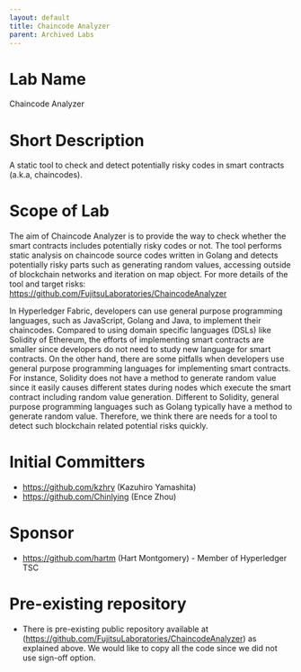 ```yaml
---
layout: default
title: Chaincode Analyzer
parent: Archived Labs
---
```

# Lab Name
Chaincode Analyzer

# Short Description
A static tool to check and detect potentially risky codes in smart contracts (a.k.a, chaincodes).


# Scope of Lab
The aim of Chaincode Analyzer is to provide the way to check whether the smart contracts includes potentially risky codes or not.
The tool performs static analysis on chaincode source codes written in Golang and detects potentially risky parts such as generating random values, accessing outside of blockchain networks and iteration on map object.
For more details of the tool and target risks:
https://github.com/FujitsuLaboratories/ChaincodeAnalyzer

In Hyperledger Fabric, developers can use general purpose programming languages, such as JavaScript, Golang and Java, to implement their chaincodes.
Compared to using domain specific languages (DSLs) like Solidity of Ethereum, the efforts of implementing smart contracts are smaller since developers do not need to study new language for smart contracts.
On the other hand, there are some pitfalls when developers use general purpose programming languages for implementing smart contracts.
For instance, Solidity does not have a method to generate random value since it easily causes different states during nodes which execute the smart contract including random value generation.
Different to Solidity, general purpose programming languages such as Golang typically have a method to generate random value.
Therefore, we think there are needs for a tool to detect such blockchain related potential risks quickly.

# Initial Committers
- https://github.com/kzhry (Kazuhiro Yamashita)
- https://github.com/Chinlying (Ence Zhou)

# Sponsor
- https://github.com/hartm (Hart Montgomery) - Member of Hyperledger TSC

# Pre-existing repository
- There is pre-existing public repository available at (https://github.com/FujitsuLaboratories/ChaincodeAnalyzer) as explained above. We would like to copy all the code since we did not use sign-off option.

